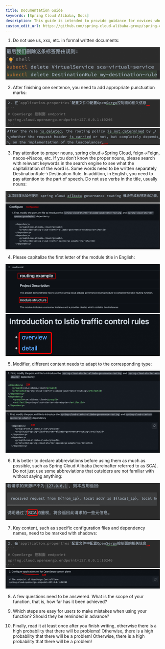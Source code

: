 ```yaml
---
title: Documentation Guide
keywords: [Spring Cloud Alibaba, Docs]
description: This guide is intended to provide guidance for novices who are preparing to submit contributions to the Spring Cloud Alibaba documentation project.
custom_edit_url: https://github.com/spring-cloud-alibaba-group/spring-cloud-alibaba-group.github.io/blob/main/i18n/en-us/docusaurus-plugin-content-docs/current/developers/contributor-guide/file-write-guide_dev.md
---
```


1. Do not use us, xxx, etc. in formal written documents:

![image.png](../../../../../../static/img/community/developer/image0.png)

2. After finishing one sentence, you need to add appropriate punctuation marks:

![image.png](../../../../../../static/img/community/developer/image1.png)
![image.png](../../../../../../static/img/community/developer/image2.png)

3. Pay attention to proper nouns, spring cloud->Spring Cloud, feign->Feign, nacos->Nacos, etc. If you don’t know the proper nouns, please search with relevant keywords in the search engine to see what the capitalization of the word is. Some words need to be written separately DestinationRule->Destination Rule. In addition, in English, you need to pay attention to the part of speech. Do not use verbs in the title, usually nouns:

![image.png](../../../../../../static/img/community/developer/image3.png)
![image.png](../../../../../../static/img/community/developer/image4.png)

4. Please capitalize the first letter of the module title in English:

![image.png](../../../../../../static/img/community/developer/image5.png)
![image.png](../../../../../../static/img/community/developer/image6.png)

5. Modifier, different content needs to adapt to the corresponding type:

![image.png](../../../../../../static/img/community/developer/image7.png)
![image.png](../../../../../../static/img/community/developer/image8.png)

6. It is better to declare abbreviations before using them as much as possible, such as Spring Cloud Alibaba (hereinafter referred to as SCA). Do not just use some abbreviations that outsiders are not familiar with without saying anything:

![image.png](../../../../../../static/img/community/developer/image9.png)

7. Key content, such as specific configuration files and dependency names, need to be marked with shadows:

![image.png](../../../../../../static/img/community/developer/image1.png)
![image.png](../../../../../../static/img/community/developer/image11.png)

8. A few questions need to be answered. What is the scope of your function, that is, how far has it been achieved?

9. Which steps are easy for users to make mistakes when using your function? Should they be reminded in advance?

10. Finally, read it at least once after you finish writing, otherwise there is a high probability that there will be problems! Otherwise, there is a high probability that there will be a problem! Otherwise, there is a high probability that there will be a problem!
